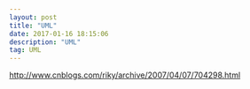 ```yaml
---
layout: post
title: "UML"
date: 2017-01-16 18:15:06 
description: "UML"
tag: UML
---
```


http://www.cnblogs.com/riky/archive/2007/04/07/704298.html

